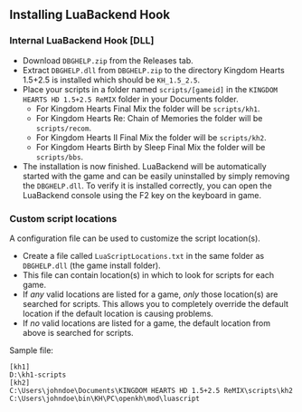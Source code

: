 ## Installing LuaBackend Hook

### Internal LuaBackend Hook [DLL]
- Download ``DBGHELP.zip`` from the Releases tab.
- Extract ``DBGHELP.dll`` from ``DBGHELP.zip`` to the directory Kingdom Hearts 1.5+2.5 is installed which should be `KH_1.5_2.5`.
- Place your scripts in a folder named `scripts/[gameid]` in the `KINGDOM HEARTS HD 1.5+2.5 ReMIX` folder in your Documents folder.
    - For Kingdom Hearts Final Mix the folder will be `scripts/kh1`.
    - For Kingdom Hearts Re: Chain of Memories the folder will be `scripts/recom`.
    - For Kingdom Hearts II Final Mix the folder will be `scripts/kh2`.
    - For Kingdom Hearts Birth by Sleep Final Mix the folder will be `scripts/bbs`.
- The installation is now finished. LuaBackend will be automatically started with the game and can be easily uninstalled
by simply removing the ``DBGHELP.dll``. To verify it is installed correctly, you can open the LuaBackend console using
the F2 key on the keyboard in game.

### Custom script locations

A configuration file can be used to customize the script location(s).

- Create a file called `LuaScriptLocations.txt` in the same folder as `DBGHELP.dll` (the game install folder).
- This file can contain location(s) in which to look for scripts for each game.
- If _any_ valid locations are listed for a game, _only_ those location(s) are searched for scripts.
  This allows you to completely override the default location if the default location is causing problems.
- If _no_ valid locations are listed for a game, the default location from above is searched for scripts.

Sample file:

```
[kh1]
D:\kh1-scripts
[kh2]
C:\Users\johndoe\Documents\KINGDOM HEARTS HD 1.5+2.5 ReMIX\scripts\kh2
C:\Users\johndoe\bin\KH\PC\openkh\mod\luascript
```
